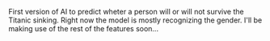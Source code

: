 First version of AI to predict wheter a person will or will not survive the Titanic sinking. Right now the model is mostly recognizing the gender. I'll be making use of the rest of the features soon...